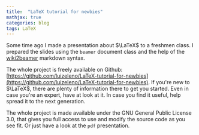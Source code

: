 ```yaml
---
title:  "LaTeX tutorial for newbies"
mathjax: true
categories: blog
tags: LaTeX
---
```


Some time ago I made a presentation about $\LaTeX$ to a freshmen class. I prepared the slides using the `beamer` document class and the help of the [wiki2beamer] markdown syntax.

The whole project is freely available on Github: [https://github.com/luizeleno/LaTeX-tutorial-for-newbies](https://github.com/luizeleno/LaTeX-tutorial-for-newbies). If you're new to $\LaTeX$, there are plenty of information there to get you started. Even in case you're an expert, have at look at it. In case you find it useful, help spread it to the next generation.

The whole project is made available under the GNU General Public License 3.0, that gives you full access to use and modify the source code as you see fit. Or just have a look at the `pdf` presentation.

[wiki2beamer]: https://wiki2beamer.github.io/
